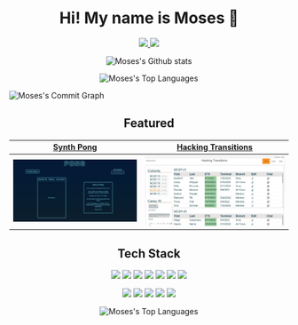 <h1 align='center'>
Hi! My name is Moses 👋
</h1>
<!-- Contacts -->
<p align='center'>
 <a href="https://www.linkedin.com/in/moses-valerio/" target="_blank">
  <img src="https://img.shields.io/badge/-LinkedIn-0A66C2?logo=linkedin&logoColor=white&style=for-the-badge" />
 </a>
 <a href="mailto:moses.d.valerio@gmail.com" target="_blank">
  <img src="https://img.shields.io/badge/-Gmail-EA4335?logo=gmail&logoColor=white&style=for-the-badge" />
 </a>
</p>

<!-- Github Stats  -->
<p align="center"> 
  <!-- https://github.com/anuraghazra/github-readme-stats github stats   -->
   <img  src="https://github-readme-stats.vercel.app/api?username=moses369&count_private=true&show_icons=true&include_all_commits=true&bg_color=00000000&hide_border=true&title_color=008ae6&text_color=008ae6&icon_color=3333ff" alt="Moses's Github stats" />
  
  <!-- https://github.com/DenverCoder1/github-readme-streak-stats  streak url  -->  
  <p align='center'>   
    <img src="https://streak-stats.demolab.com/?user=moses369&layout=compact&background=00000000&hide_border=true&theme=windows-dark" alt="Moses's Top Languages" />
  </p>
  
  <!-- https://github.com/Ashutosh00710/github-readme-activity-graph commit graph   -->
  <img src="https://github-readme-activity-graph.cyclic.app/graph?username=moses369&bg_color=00000000&title_color=008ae6&color=008ae6&line=008ae6&point=00e6e6&area_color=00e6e6&area=true" alt="Moses's Commit Graph" />
</p>

<!-- Featured Projects -->
<h2 align='center' />
 Featured
</h2>


|[Synth Pong](https://github.com/moses369/Synth-Pong)  | [Hacking Transitions](https://github.com/moses369/hacking-transitions) |
| :----: |:----:|
|   [![Synth Pong](./images/synth-pong.jpg)](https://github.com/moses369/Synth-Pong)  | [![Hacking Transitions](./images/hacking-transitions.jpg)](https://github.com/moses369/hacking-transitions)



<!-- Tech Stack -->
<h2 align= 'center'> Tech Stack </h2> 
<p align='center'>
  <img src="https://img.shields.io/badge/-TypeScript-3178C6?logo=typescript&logoColor=ffffff&style=for-the-badge" height=30>
  <img src="https://img.shields.io/badge/-JavaScript-F7DF1E?logo=javascript&logoColor=white&style=for-the-badge" height=30>
  <img src="https://img.shields.io/badge/-CSS3-1572B6?logo=css3&logoColor=white&style=for-the-badge" height=30>
  <img src="https://img.shields.io/badge/-HTML5-E34F26?logo=html5&logoColor=white&style=for-the-badge" height=30>
  <img src="https://img.shields.io/badge/-Redux-764ABC?logo=redux&logoColor=white&style=for-the-badge" height=30>
  <img src="https://img.shields.io/badge/-React-61DAFB?logo=react&logoColor=black&style=for-the-badge" height=30>
  <img src="https://img.shields.io/badge/-Next.js-black?logo=next.js&logoColor=white&style=for-the-badge" height=30>
</p>
<p align='center'>
  <img src="https://img.shields.io/badge/-Socket.io-E5E4E7?logo=socket.io&logoColor=010101&style=for-the-badge" height=30>
  <img src="https://img.shields.io/badge/-NodeJs-339933?logo=node.js&logoColor=white&style=for-the-badge" height=30>
  <img src="https://img.shields.io/badge/-Express-black?logo=express&logoColor=white&style=for-the-badge" height=30>
  <img src="https://img.shields.io/badge/-PostgreSQL-4169E1?logo=postgresql&logoColor=white&style=for-the-badge" height=30>

  <img src="https://img.shields.io/badge/-Git-F05032?logo=git&logoColor=white&style=for-the-badge" height=30>
</p>
<p align ='center'>
  <img  src="https://github-readme-stats.vercel.app/api/top-langs/?username=moses369&layout=compact&bg_color=00000000&hide_border=true&title_color=008ae6&text_color=008ae6&icon_color=008ae6" alt="Moses's Top Languages" />
</p>

<!--
**moses369/moses369** is a ✨ _special_ ✨ repository because its `README.md` (this file) appears on your GitHub profile.

Here are some ideas to get you started:

- 🔭 I’m currently working on ...
- 🌱 I’m currently learning ...
- 👯 I’m looking to collaborate on ...
- 🤔 I’m looking for help with ...
- 💬 Ask me about ...
- 📫 How to reach me: ...
- 😄 Pronouns: ...
- ⚡ Fun fact: ...
-->

